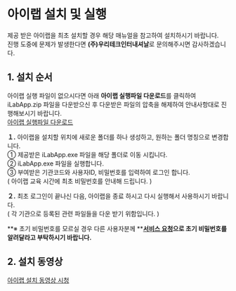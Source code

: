 # 아이랩 설치 및 실행

제공 받은 아이랩을 최초 설치할 경우 해당 매뉴얼을 참고하여 설치하시기 바랍니다.  
진행 도중에 문제가 발생한다면 **\(주\)우리테크인터내셔날**로 문의해주시면 감사하겠습니다.

## 1. 설치 순서

아이랩 실행 파일이 없으시다면 아래 **아이랩 실행파일 다운로드**를 클릭하여 iLabApp.zip 파일을 다운받으신 후 다운받은 파일의 압축을 해제하여 안내사항대로 진행해보시기 바랍니다.  
[아이랩 실행파일 다운로드](https://github.com/wooritech/ilab-user-manual/raw/master/assets/iLabApp.zip)

**１.** 아이랩을 설치할 위치에 새로운 폴더를 하나 생성하고, 원하는 폴더 명칭으로 변경합니다.  
① 제공받은 iLabApp.exe 파일을 해당 폴더로 이동 시킵니다.  
② iLabApp.exe 파일을 실행합니다.  
③ 부여받은 기관코드와 사용자ID, 비밀번호를 입력하여 로그인 합니다.  
\( 아이랩 교육 시간에 최초 비밀번호를 안내해 드립니다. \)

**２.** 최초 로그인이 끝나신 다음, 아이랩을 종료 하시고 다시 실행해서 사용하시기 바랍니다.  
\( 각 기관으로 등록된 관련 파일들을 다운 받기 위함입니다. \)

**※ 초기 비밀번호를 모르실 경우 다른 사용자분께 **[**서비스 요청**](11/service.md)**으로 초기 비밀번호를 알려달라고 부탁하시기 바랍니다.**

## 2. 설치 동영상

[아이랩 설치 동영상 시청](http://serviceapi.nmv.naver.com/flash/convertIframeTag.nhn?vid=820A56D9E287C9EB9D1A6B9438F8028AAF5E&outKey=V126cc34305660a65f77f675b389fa5c322ed114afd78585c3664675b389fa5c322ed&width=544&height=306)


